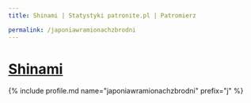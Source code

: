 ```yaml
---
title: Shinami | Statystyki patronite.pl | Patromierz

permalink: /japoniawramionachzbrodni
---
```


# [Shinami](https://patronite.pl/japoniawramionachzbrodni)

{% include profile.md name="japoniawramionachzbrodni" prefix="j" %}
